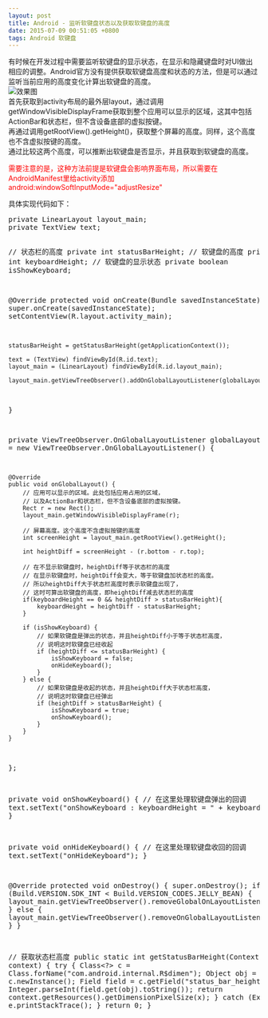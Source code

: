 ```yaml
---
layout: post
title: Android - 监听软键盘状态以及获取软键盘的高度
date: 2015-07-09 00:51:05 +0800
tags: Android 软键盘
---
```


有时候在开发过程中需要监听软键盘的显示状态，在显示和隐藏键盘时对UI做出相应的调整。Android官方没有提供获取软键盘高度和状态的方法，但是可以通过监听当前应用的高度变化计算出软键盘的高度。  
![效果图](http://7xjvhq.com1.z0.glb.clouddn.com/keyboard-height.gif)  
首先获取到activity布局的最外层layout，通过调用getWindowVisibleDisplayFrame获取到整个应用可以显示的区域，这其中包括ActionBar和状态栏，但不含设备底部的虚拟按键。  
再通过调用getRootView().getHeight()，获取整个屏幕的高度。同样，这个高度也不含虚拟按键的高度。  
通过比较这两个高度，可以推断出软键盘是否显示，并且获取到软键盘的高度。  
<p><font color='red'>需要注意的是，这种方法前提是软键盘会影响界面布局，所以需要在AndroidManifest里给activity添加android:windowSoftInputMode="adjustResize"</font></p>  
具体实现代码如下：  
<pre class="mcode">
private LinearLayout layout_main;
private TextView text;

// 状态栏的高度
private int statusBarHeight;
// 软键盘的高度
private int keyboardHeight;
// 软键盘的显示状态
private boolean isShowKeyboard;

@Override
protected void onCreate(Bundle savedInstanceState) {
    super.onCreate(savedInstanceState);
    setContentView(R.layout.activity_main);

    statusBarHeight = getStatusBarHeight(getApplicationContext());

    text = (TextView) findViewById(R.id.text);
    layout_main = (LinearLayout) findViewById(R.id.layout_main);

    layout_main.getViewTreeObserver().addOnGlobalLayoutListener(globalLayoutListener);
}

private ViewTreeObserver.OnGlobalLayoutListener globalLayoutListener = new ViewTreeObserver.OnGlobalLayoutListener() {

    @Override
    public void onGlobalLayout() {
    	// 应用可以显示的区域。此处包括应用占用的区域，
        // 以及ActionBar和状态栏，但不含设备底部的虚拟按键。
        Rect r = new Rect();
        layout_main.getWindowVisibleDisplayFrame(r);

        // 屏幕高度。这个高度不含虚拟按键的高度
        int screenHeight = layout_main.getRootView().getHeight();

        int heightDiff = screenHeight - (r.bottom - r.top);

        // 在不显示软键盘时，heightDiff等于状态栏的高度
        // 在显示软键盘时，heightDiff会变大，等于软键盘加状态栏的高度。
        // 所以heightDiff大于状态栏高度时表示软键盘出现了，
        // 这时可算出软键盘的高度，即heightDiff减去状态栏的高度
        if(keyboardHeight == 0 && heightDiff > statusBarHeight){
            keyboardHeight = heightDiff - statusBarHeight;
        }

        if (isShowKeyboard) {
            // 如果软键盘是弹出的状态，并且heightDiff小于等于状态栏高度，
            // 说明这时软键盘已经收起
            if (heightDiff <= statusBarHeight) {
                isShowKeyboard = false;
                onHideKeyboard();
            }
        } else {
            // 如果软键盘是收起的状态，并且heightDiff大于状态栏高度，
            // 说明这时软键盘已经弹出
            if (heightDiff > statusBarHeight) {
                isShowKeyboard = true;
                onShowKeyboard();
            }
        }
    }
};

private void onShowKeyboard() {
    // 在这里处理软键盘弹出的回调
    text.setText("onShowKeyboard : keyboardHeight = " + keyboardHeight);
}

private void onHideKeyboard() {
    // 在这里处理软键盘收回的回调
    text.setText("onHideKeyboard");
}

@Override
protected void onDestroy() {
    super.onDestroy();
    if (Build.VERSION.SDK_INT < Build.VERSION_CODES.JELLY_BEAN) {
        layout_main.getViewTreeObserver().removeGlobalOnLayoutListener(globalLayoutListener);
    } else {
        layout_main.getViewTreeObserver().removeOnGlobalLayoutListener(globalLayoutListener);
    }
}

// 获取状态栏高度
public static int getStatusBarHeight(Context context) {
    try {
        Class&lt;?&gt; c = Class.forName("com.android.internal.R$dimen");
        Object obj = c.newInstance();
        Field field = c.getField("status_bar_height");
        int x = Integer.parseInt(field.get(obj).toString());
        return context.getResources().getDimensionPixelSize(x);
    } catch (Exception e) {
        e.printStackTrace();
    }
    return 0;
}
</pre>